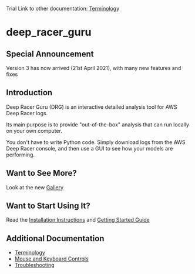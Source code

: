 


Trial Link to other documentation:
[Terminology](docs/terminology.md)



# deep_racer_guru

## Special Announcement

Version 3 has now arrived (21st April 2021), with many new features and fixes

## Introduction

Deep Racer Guru (DRG) is an interactive detailed analysis tool for AWS Deep Racer logs.

Its main purpose is to provide "out-of-the-box" analysis that can run locally on your own computer.

You don't have to write Python code. Simply download logs from the AWS Deep Racer console, and then use a GUI to see how your models are performing.

## Want to See More?

Look at the new [Gallery](docs/gallery.md)

## Want to Start Using It?

Read the [Installation Instructions](docs/installation.md) and [Getting Started Guide](docs/getting_started.md)

## Additional Documentation

* [Terminology](docs/terminology.md)
* [Mouse and Keyboard Controls](docs/mouse_and_keyboard.md)
* [Troubleshooting](docs/trouble_shooting.md)









